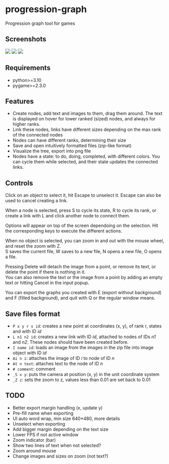 # progression-graph
Progression graph tool for games

## Screenshots
![](https://github.com/d-002/progression-graph/assets/69427207/ba704b64-ad56-4a3e-90d5-f2dc26d2c171)
![](https://github.com/d-002/progression-graph/assets/69427207/2c4a48c5-ea13-4f6f-9a83-974eb9726fbf)
![](https://github.com/d-002/progression-graph/assets/69427207/19dc0699-c994-44f0-90d1-7bf9309813e6)

## Requirements
- python>=3.10
- pygame>=2.3.0

## Features
- Create nodes, add text and images to them, drag them around. The text is displayed on hover for lower ranked (sized) nodes, and always for higher ranks.
- Link these nodes, links have different sizes depending on the max rank of the connected nodes
- Nodes can have different ranks, determining their size
- Save and open intuitively formatted files (zip-like format)
- Visualize the tree, export into png file
- Nodes have a state: to do, doing, completed, with different colors. You can cycle them while selected, and their state updates the connected links.

## Controls
Click on an object to select it, hit Escape to unselect it. Escape can also be used to cancel creating a link.

When a node is selected, press S to cycle its state, R to cycle its rank, or create a link with L and click another node to connect them.

Options will appear on top of the screen dependoing on the selection. Hit the corresponding keys to execute the different actions.

When no object is selected, you can zoom in and out with the mouse wheel, and reset the zoom with Z.  
S saves the current file, W saves to a new file, N opens a new file, O opens a file.

Pressing Delete will detach the image from a point, or remove its text, or delete the point if there is nothing in it.  
You can also remove the text or the image from a point by adding an empty text or hitting Cancel in the input popup.

You can export the graphs you created with E (export without background) and F (filled background), and quit with Q or the regular window means.

## Save files format
- `P x y r s id`: creates a new point at coordinates (x, y), of rank r, states and with ID *id*
- `L n1 n2 id`: creates a new link with ID *id*, attached to nodes of IDs *n1* and *n2*. These nodes should have been created before.
- `I name id`: loads an image from the images in the zip file into image object with ID *id*
- `Ai n i`: attaches the image of ID *i* to node of ID *n*
- `At n text`: attaches text to the node of ID *n*
- `# comment`: comment
- `_S x y`: puts the camera at position (x, y) in the unit coordinate system
- `_Z z`: sets the zoom to z, values less than 0.01 are set back to 0.01

## TODO
- Better export margin handling (x, update y)
- Pre-fill name when exporting
- UI auto word wrap, min size 640\*480, more details
- Unselect when exporting
- Add bigger margin depending on the text size
- Lower FPS if not active window
- Zoom indicator (bar)
- Show two lines of text when not selected?
- Zoom around mouse
- Change images and sizes on zoom (not text?)
